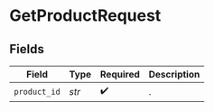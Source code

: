 # GetProductRequest


## Fields

| Field              | Type               | Required           | Description        |
| ------------------ | ------------------ | ------------------ | ------------------ |
| `product_id`       | *str*              | :heavy_check_mark: | .                  |